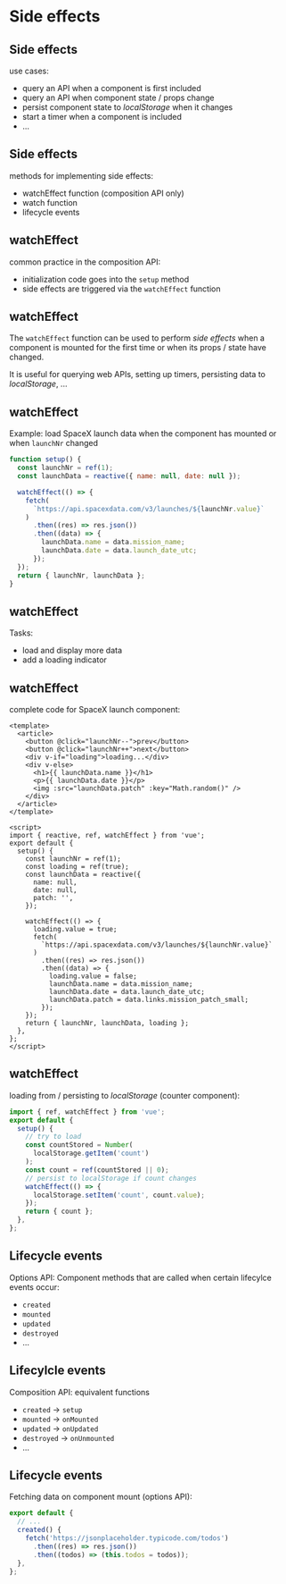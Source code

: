 # Side effects

## Side effects

use cases:

- query an API when a component is first included
- query an API when component state / props change
- persist component state to _localStorage_ when it changes
- start a timer when a component is included
- ...

## Side effects

methods for implementing side effects:

- watchEffect function (composition API only)
- watch function
- lifecycle events

## watchEffect

common practice in the composition API:

- initialization code goes into the `setup` method
- side effects are triggered via the `watchEffect` function

## watchEffect

The `watchEffect` function can be used to perform _side effects_ when a component is mounted for the first time or when its props / state have changed.

It is useful for querying web APIs, setting up timers, persisting data to _localStorage_, ...

## watchEffect

Example: load SpaceX launch data when the component has mounted or when `launchNr` changed

```js
function setup() {
  const launchNr = ref(1);
  const launchData = reactive({ name: null, date: null });

  watchEffect(() => {
    fetch(
      `https://api.spacexdata.com/v3/launches/${launchNr.value}`
    )
      .then((res) => res.json())
      .then((data) => {
        launchData.name = data.mission_name;
        launchData.date = data.launch_date_utc;
      });
  });
  return { launchNr, launchData };
}
```

## watchEffect

Tasks:

- load and display more data
- add a loading indicator

## watchEffect

complete code for SpaceX launch component:

```vue
<template>
  <article>
    <button @click="launchNr--">prev</button>
    <button @click="launchNr++">next</button>
    <div v-if="loading">loading...</div>
    <div v-else>
      <h1>{{ launchData.name }}</h1>
      <p>{{ launchData.date }}</p>
      <img :src="launchData.patch" :key="Math.random()" />
    </div>
  </article>
</template>

<script>
import { reactive, ref, watchEffect } from 'vue';
export default {
  setup() {
    const launchNr = ref(1);
    const loading = ref(true);
    const launchData = reactive({
      name: null,
      date: null,
      patch: '',
    });

    watchEffect(() => {
      loading.value = true;
      fetch(
        `https://api.spacexdata.com/v3/launches/${launchNr.value}`
      )
        .then((res) => res.json())
        .then((data) => {
          loading.value = false;
          launchData.name = data.mission_name;
          launchData.date = data.launch_date_utc;
          launchData.patch = data.links.mission_patch_small;
        });
    });
    return { launchNr, launchData, loading };
  },
};
</script>
```

## watchEffect

loading from / persisting to _localStorage_ (counter component):

```js
import { ref, watchEffect } from 'vue';
export default {
  setup() {
    // try to load
    const countStored = Number(
      localStorage.getItem('count')
    );
    const count = ref(countStored || 0);
    // persist to localStorage if count changes
    watchEffect(() => {
      localStorage.setItem('count', count.value);
    });
    return { count };
  },
};
```

## Lifecycle events

Options API: Component methods that are called when certain lifecylce events occur:

- `created`
- `mounted`
- `updated`
- `destroyed`
- ...

## Lifecylcle events

Composition API: equivalent functions

- `created` → `setup`
- `mounted` → `onMounted`
- `updated` → `onUpdated`
- `destroyed` → `onUnmounted`
- ...

## Lifecycle events

Fetching data on component mount (options API):

```js
export default {
  // ...
  created() {
    fetch('https://jsonplaceholder.typicode.com/todos')
      .then((res) => res.json())
      .then((todos) => (this.todos = todos));
  },
};
```
